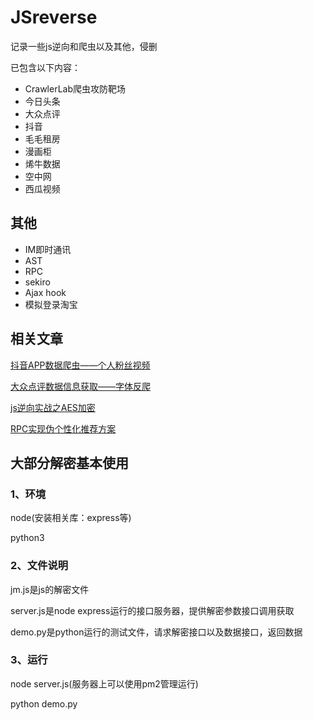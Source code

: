 # JSreverse

记录一些js逆向和爬虫以及其他，侵删

已包含以下内容：

 - CrawlerLab爬虫攻防靶场
 - 今日头条
 - 大众点评
 - 抖音
 - 毛毛租房
 - 漫画柜
 - 烯牛数据
 - 空中网
 - 西瓜视频

## 其他

 - IM即时通讯
 - AST
 - RPC
 - sekiro
 - Ajax hook
 - 模拟登录淘宝

## 相关文章

[抖音APP数据爬虫——个人粉丝视频](https://www.downdawn.com/blog/detail/26/)


[大众点评数据信息获取——字体反爬](https://www.downdawn.com/blog/detail/33/)


[js逆向实战之AES加密](https://www.downdawn.com/blog/detail/35/)


[RPC实现伪个性化推荐方案](https://www.downdawn.com/blog/detail/36/)

## 大部分解密基本使用

### 1、环境

node(安装相关库：express等)

python3

###  2、文件说明
jm.js是js的解密文件

server.js是node express运行的接口服务器，提供解密参数接口调用获取

demo.py是python运行的测试文件，请求解密接口以及数据接口，返回数据

###  3、运行

node server.js(服务器上可以使用pm2管理运行)

python demo.py

